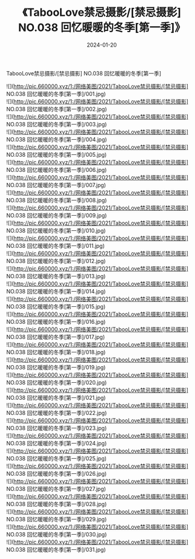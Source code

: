 ﻿---
layout: post
title:  《TabooLove禁忌摄影/[禁忌摄影] NO.038 回忆暖暖的冬季[第一季]》
date:   2024-01-20
img: http://pic.660000.xyz/1:/网络美图/2021/TabooLove禁忌摄影/[禁忌摄影] NO.038 回忆暖暖的冬季[第一季]/000.jpg
categories: [美女, 清纯, 唯美]
---

TabooLove禁忌摄影/[禁忌摄影] NO.038 回忆暖暖的冬季[第一季]

 ![](http://pic.660000.xyz/1:/网络美图/2021/TabooLove禁忌摄影/[禁忌摄影] NO.038 回忆暖暖的冬季[第一季]/001.jpg) <br>![](http://pic.660000.xyz/1:/网络美图/2021/TabooLove禁忌摄影/[禁忌摄影] NO.038 回忆暖暖的冬季[第一季]/002.jpg) <br>![](http://pic.660000.xyz/1:/网络美图/2021/TabooLove禁忌摄影/[禁忌摄影] NO.038 回忆暖暖的冬季[第一季]/003.jpg) <br>![](http://pic.660000.xyz/1:/网络美图/2021/TabooLove禁忌摄影/[禁忌摄影] NO.038 回忆暖暖的冬季[第一季]/004.jpg) <br>![](http://pic.660000.xyz/1:/网络美图/2021/TabooLove禁忌摄影/[禁忌摄影] NO.038 回忆暖暖的冬季[第一季]/005.jpg) <br>![](http://pic.660000.xyz/1:/网络美图/2021/TabooLove禁忌摄影/[禁忌摄影] NO.038 回忆暖暖的冬季[第一季]/006.jpg) <br>![](http://pic.660000.xyz/1:/网络美图/2021/TabooLove禁忌摄影/[禁忌摄影] NO.038 回忆暖暖的冬季[第一季]/007.jpg) <br>![](http://pic.660000.xyz/1:/网络美图/2021/TabooLove禁忌摄影/[禁忌摄影] NO.038 回忆暖暖的冬季[第一季]/008.jpg) <br>![](http://pic.660000.xyz/1:/网络美图/2021/TabooLove禁忌摄影/[禁忌摄影] NO.038 回忆暖暖的冬季[第一季]/009.jpg) <br>![](http://pic.660000.xyz/1:/网络美图/2021/TabooLove禁忌摄影/[禁忌摄影] NO.038 回忆暖暖的冬季[第一季]/010.jpg) <br>![](http://pic.660000.xyz/1:/网络美图/2021/TabooLove禁忌摄影/[禁忌摄影] NO.038 回忆暖暖的冬季[第一季]/011.jpg) <br>![](http://pic.660000.xyz/1:/网络美图/2021/TabooLove禁忌摄影/[禁忌摄影] NO.038 回忆暖暖的冬季[第一季]/012.jpg) <br>![](http://pic.660000.xyz/1:/网络美图/2021/TabooLove禁忌摄影/[禁忌摄影] NO.038 回忆暖暖的冬季[第一季]/013.jpg) <br>![](http://pic.660000.xyz/1:/网络美图/2021/TabooLove禁忌摄影/[禁忌摄影] NO.038 回忆暖暖的冬季[第一季]/014.jpg) <br>![](http://pic.660000.xyz/1:/网络美图/2021/TabooLove禁忌摄影/[禁忌摄影] NO.038 回忆暖暖的冬季[第一季]/015.jpg) <br>![](http://pic.660000.xyz/1:/网络美图/2021/TabooLove禁忌摄影/[禁忌摄影] NO.038 回忆暖暖的冬季[第一季]/016.jpg) <br>![](http://pic.660000.xyz/1:/网络美图/2021/TabooLove禁忌摄影/[禁忌摄影] NO.038 回忆暖暖的冬季[第一季]/017.jpg) <br>![](http://pic.660000.xyz/1:/网络美图/2021/TabooLove禁忌摄影/[禁忌摄影] NO.038 回忆暖暖的冬季[第一季]/018.jpg) <br>![](http://pic.660000.xyz/1:/网络美图/2021/TabooLove禁忌摄影/[禁忌摄影] NO.038 回忆暖暖的冬季[第一季]/019.jpg) <br>![](http://pic.660000.xyz/1:/网络美图/2021/TabooLove禁忌摄影/[禁忌摄影] NO.038 回忆暖暖的冬季[第一季]/020.jpg) <br>![](http://pic.660000.xyz/1:/网络美图/2021/TabooLove禁忌摄影/[禁忌摄影] NO.038 回忆暖暖的冬季[第一季]/021.jpg) <br>![](http://pic.660000.xyz/1:/网络美图/2021/TabooLove禁忌摄影/[禁忌摄影] NO.038 回忆暖暖的冬季[第一季]/022.jpg) <br>![](http://pic.660000.xyz/1:/网络美图/2021/TabooLove禁忌摄影/[禁忌摄影] NO.038 回忆暖暖的冬季[第一季]/023.jpg) <br>![](http://pic.660000.xyz/1:/网络美图/2021/TabooLove禁忌摄影/[禁忌摄影] NO.038 回忆暖暖的冬季[第一季]/024.jpg) <br>![](http://pic.660000.xyz/1:/网络美图/2021/TabooLove禁忌摄影/[禁忌摄影] NO.038 回忆暖暖的冬季[第一季]/025.jpg) <br>![](http://pic.660000.xyz/1:/网络美图/2021/TabooLove禁忌摄影/[禁忌摄影] NO.038 回忆暖暖的冬季[第一季]/026.jpg) <br>![](http://pic.660000.xyz/1:/网络美图/2021/TabooLove禁忌摄影/[禁忌摄影] NO.038 回忆暖暖的冬季[第一季]/027.jpg) <br>![](http://pic.660000.xyz/1:/网络美图/2021/TabooLove禁忌摄影/[禁忌摄影] NO.038 回忆暖暖的冬季[第一季]/028.jpg) <br>![](http://pic.660000.xyz/1:/网络美图/2021/TabooLove禁忌摄影/[禁忌摄影] NO.038 回忆暖暖的冬季[第一季]/029.jpg) <br>![](http://pic.660000.xyz/1:/网络美图/2021/TabooLove禁忌摄影/[禁忌摄影] NO.038 回忆暖暖的冬季[第一季]/030.jpg) <br>![](http://pic.660000.xyz/1:/网络美图/2021/TabooLove禁忌摄影/[禁忌摄影] NO.038 回忆暖暖的冬季[第一季]/031.jpg) <br>
